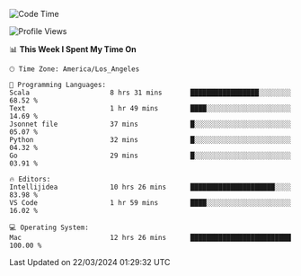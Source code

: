 <!--START_SECTION:waka-->
![Code Time](http://img.shields.io/badge/Code%20Time-896%20hrs%2024%20mins-blue)

![Profile Views](http://img.shields.io/badge/Profile%20Views-22-blue)

📊 **This Week I Spent My Time On** 

```text
🕑︎ Time Zone: America/Los_Angeles

💬 Programming Languages: 
Scala                    8 hrs 31 mins       █████████████████░░░░░░░░   68.52 % 
Text                     1 hr 49 mins        ████░░░░░░░░░░░░░░░░░░░░░   14.69 % 
Jsonnet file             37 mins             █░░░░░░░░░░░░░░░░░░░░░░░░   05.07 % 
Python                   32 mins             █░░░░░░░░░░░░░░░░░░░░░░░░   04.32 % 
Go                       29 mins             █░░░░░░░░░░░░░░░░░░░░░░░░   03.91 % 

🔥 Editors: 
Intellijidea             10 hrs 26 mins      █████████████████████░░░░   83.98 % 
VS Code                  1 hr 59 mins        ████░░░░░░░░░░░░░░░░░░░░░   16.02 % 

💻 Operating System: 
Mac                      12 hrs 26 mins      █████████████████████████   100.00 % 
```


 Last Updated on 22/03/2024 01:29:32 UTC
<!--END_SECTION:waka-->
